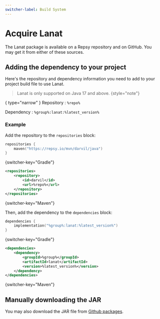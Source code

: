 ```yaml
---
switcher-label: Build System
---
```


# Acquire Lanat

The Lanat package is available on a Repsy repository and on GitHub.
You may get it from either of these sources.

## Adding the dependency to your project

Here's the repository and dependency information you need to add to your project
build file to use Lanat.

> Lanat is only supported on Java 17 and above.
{style="note"}

{ type="narrow" }
Repository
: `%repo%`

Dependency
: `%group%:lanat:%latest_version%`


### Example

Add the repository to the ``repositories`` block:

````Kotlin
repositories {
    maven("https://repsy.io/mvn/darvil/java")
}
````
{switcher-key="Gradle"}

````XML
<repositories>
    <repository>
        <id>darvil</id>
        <url>%repo%</url>
    </repository>
</repositories>
````
{switcher-key="Maven"}

Then, add the dependency to the ``dependencies`` block:

````Kotlin
dependencies {
    implementation("%group%:lanat:%latest_version%")
}
````
{switcher-key="Gradle"}

````XML
<dependencies>
    <dependency>
        <groupId>%group%</groupId>
        <artifactId>lanat</artifactId>
        <version>%latest_version%</version>
    </dependency>
</dependencies>
````
{switcher-key="Maven"}

## Manually downloading the JAR

You may also download the JAR file from [Github packages](https://github.com/darvil82/Lanat/packages).